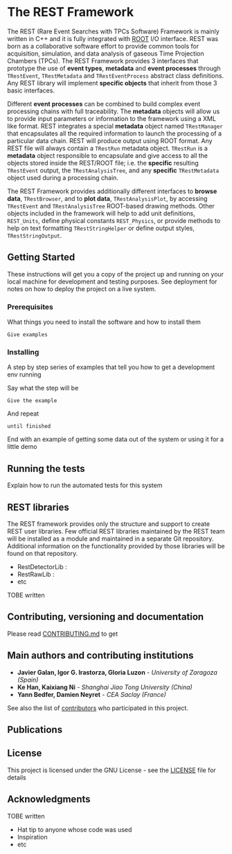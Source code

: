 # The REST Framework

The REST (Rare Event Searches with TPCs Software) Framework is mainly written in C++ and it is fully integrated with [ROOT](root.cern.ch) I/O interface.
REST was born as a collaborative software effort to provide common tools for acquisition, simulation, and data analysis of gaseous Time Projection Chambers (TPCs).
The REST Framework provides 3 interfaces that prototype the use of **event types**, **metadata** and **event processes** through `TRestEvent`, `TRestMetadata` and `TRestEventProcess` abstract class definitions.
Any REST library will implement **specific objects** that inherit from those 3 basic interfaces. 

Different **event processes** can be combined to build complex event processing chains with full traceability. 
The **metadata** objects will allow us to provide input parameters or information to the framework using a XML like format.
REST integrates a special **metadata** object named `TRestManager` that encapsulates all the required information to launch the processing of a particular data chain.
REST will produce output using ROOT format. Any REST file will always contain a `TRestRun` metadata object.
`TRestRun` is a **metadata** object responsible to encapsulate and give access to all the objects stored inside the REST/ROOT file; 
i.e. the **specific** resulting `TRestEvent` output, the `TRestAnalysisTree`, and any **specific** `TRestMetadata` object used during a processing chain.

The REST Framework provides additionally different interfaces to **browse data**, `TRestBrowser`, and to **plot data**, `TRestAnalysisPlot`, by accessing `TRestEvent` and `TRestAnalysisTree` ROOT-based drawing methods.
Other objects included in the framework will help to add unit definitions, `REST_Units`, define physical constants `REST_Physics`, or provide methods to help on text formatting `TRestStringHelper` or define output styles, `TRestStringOutput`.


## Getting Started

These instructions will get you a copy of the project up and running on your local machine for development and testing purposes. See deployment for notes on how to deploy the project on a live system.

### Prerequisites

What things you need to install the software and how to install them

```
Give examples
```

### Installing

A step by step series of examples that tell you how to get a development env running

Say what the step will be

```
Give the example
```

And repeat

```
until finished
```

End with an example of getting some data out of the system or using it for a little demo

## Running the tests

Explain how to run the automated tests for this system


## REST libraries

The REST framework provides only the structure and support to create REST user libraries. 
Few official REST libraries maintained by the REST team will be installed as a module and maintained in a separate Git repository.
Additional information on the functionality provided by those libraries will be found on that repository.

* RestDetectorLib : 
* RestRawLib : 
* etc

TOBE written

## Contributing, versioning and documentation

Please read [CONTRIBUTING.md](https://lfna.unizar.es/rest-development/REST_v2/blob/master/CONTRIBUTING.md) to get 


## Main authors and contributing institutions

* **Javier Galan, Igor G. Irastorza, Gloria Luzon** - *University of Zaragoza (Spain)*
* **Ke Han, Kaixiang Ni** - *Shanghai Jiao Tong University (China)*
* **Yann Bedfer, Damien Neyret** - *CEA Saclay (France)*

See also the list of [contributors]() who participated in this project.

## Publications



## License

This project is licensed under the GNU License - see the [LICENSE](LICENSE) file for details

## Acknowledgments

TOBE written

* Hat tip to anyone whose code was used
* Inspiration
* etc

